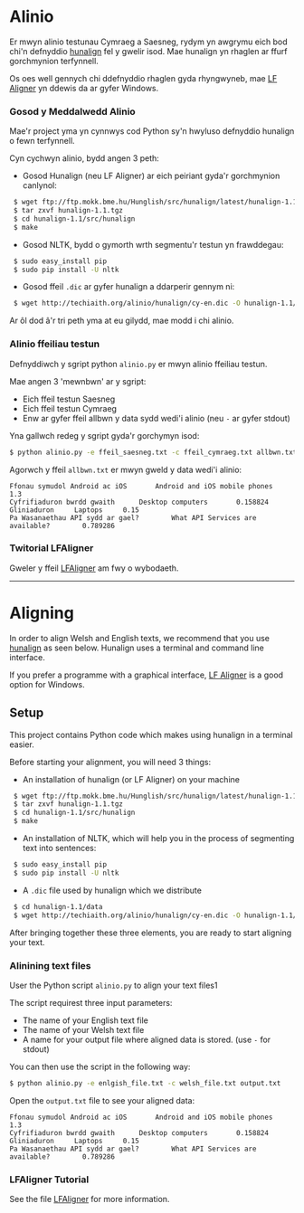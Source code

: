 # Alinio

Er mwyn alinio testunau Cymraeg a Saesneg, rydym yn awgrymu eich bod chi'n defnyddio [hunalign](http://mokk.bme.hu/en/resources/hunalign/) fel y gwelir isod. 
Mae hunalign yn rhaglen ar ffurf gorchmynion terfynnell. 

Os oes well gennych chi ddefnyddio rhaglen gyda rhyngwyneb, mae [LF Aligner](http://aligner.sourceforge.net/) yn ddewis da ar gyfer Windows.

### Gosod y Meddalwedd Alinio

Mae'r project yma yn cynnwys cod Python sy'n hwyluso defnyddio hunalign o fewn terfynnell.  

Cyn cychwyn alinio, bydd angen 3 peth:

 * Gosod Hunalign (neu LF Aligner) ar eich peiriant gyda'r gorchmynion canlynol:

```sh
 $ wget ftp://ftp.mokk.bme.hu/Hunglish/src/hunalign/latest/hunalign-1.1.tgz
 $ tar zxvf hunalign-1.1.tgz 
 $ cd hunalign-1.1/src/hunalign
 $ make
```

 * Gosod NLTK, bydd o gymorth wrth segmentu'r testun yn frawddegau:

```sh
 $ sudo easy_install pip
 $ sudo pip install -U nltk
 ```

 * Gosod ffeil `.dic` ar gyfer hunalign a ddarperir gennym ni:

```sh
 $ wget http://techiaith.org/alinio/hunalign/cy-en.dic -O hunalign-1.1/data/cy-en.dic
 ```

Ar ôl dod â'r tri peth yma at eu gilydd, mae modd i chi alinio.

### Alinio ffeiliau testun

Defnyddiwch y sgript python `alinio.py` er mwyn alinio ffeiliau testun.

Mae angen 3 'mewnbwn' ar y sgript:
* Eich ffeil testun Saesneg
* Eich ffeil testun Cymraeg
* Enw ar gyfer ffeil allbwn y data sydd wedi'i alinio (neu `-` ar gyfer stdout)

Yna gallwch redeg y sgript gyda'r gorchymyn isod:

```sh
$ python alinio.py -e ffeil_saesneg.txt -c ffeil_cymraeg.txt allbwn.txt
```

Agorwch y ffeil `allbwn.txt` er mwyn gweld y data wedi'i alinio:
```
Ffonau symudol Android ac iOS       Android and iOS mobile phones       1.3
Cyfrifiaduron bwrdd gwaith      Desktop computers       0.158824
Gliniaduron     Laptops     0.15
Pa Wasanaethau API sydd ar gael?        What API Services are available?        0.789286
```


### Twitorial LFAligner

Gweler y ffeil [LFAligner](tut/LFAligner.md) am fwy o wybodaeth.

--------

# Aligning

In order to align Welsh and English texts, we recommend that you use [hunalign](http://mokk.bme.hu/en/resources/hunalign/) as seen below.
Hunalign uses a terminal and command line interface. 

If you prefer a programme with a graphical interface, [LF Aligner](http://aligner.sourceforge.net/) is a good option for Windows.

## Setup 
This project contains Python code which makes using hunalign in a terminal easier.  

Before starting your alignment, you will need 3 things:

* An installation of hunalign (or LF Aligner) on your machine

```sh
 $ wget ftp://ftp.mokk.bme.hu/Hunglish/src/hunalign/latest/hunalign-1.1.tgz
 $ tar zxvf hunalign-1.1.tgz 
 $ cd hunalign-1.1/src/hunalign
 $ make
```

* An installation of NLTK, which will help you in the process of segmenting text into 
sentences: 

```sh
 $ sudo easy_install pip
 $ sudo pip install -U nltk
 ```

* A `.dic` file used by hunalign which we distribute 

```sh
 $ cd hunalign-1.1/data
 $ wget http://techiaith.org/alinio/hunalign/cy-en.dic -O hunalign-1.1/data/cy-en.dic
 ```

After bringing together these three elements, you are ready to start aligning your text.

### Alinining text files

User the Python script `alinio.py` to align your text files1

The script requirest three input parameters:
* The name of your English text file
* The name of your Welsh text file
* A name for your output file where aligned data is stored. (use `-` for stdout)

You can then use the script in the following way:

```sh
$ python alinio.py -e enlgish_file.txt -c welsh_file.txt output.txt
```

Open the `output.txt` file to see your aligned data:
```
Ffonau symudol Android ac iOS       Android and iOS mobile phones       1.3
Cyfrifiaduron bwrdd gwaith      Desktop computers       0.158824
Gliniaduron     Laptops     0.15
Pa Wasanaethau API sydd ar gael?        What API Services are available?        0.789286
```


### LFAligner Tutorial

See the file [LFAligner](tut/LFAligner.md) for more information.
